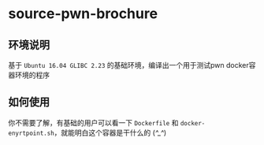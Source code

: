 # source-pwn-brochure

## 环境说明

基于 `Ubuntu 16.04 GLIBC 2.23` 的基础环境，编译出一个用于测试pwn docker容器环境的程序

## 如何使用

你不需要了解，有基础的用户可以看一下 `Dockerfile` 和 `docker-enyrtpoint.sh`，就能明白这个容器是干什么的 (*^_^*)